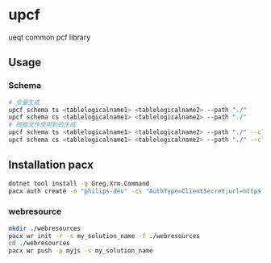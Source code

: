 # upcf
ueqt common pcf library

## Usage

### Schema

```zsh
# 全量生成
upcf schema ts <tablelogicalname1> <tablelogicalname2> --path "./"
upcf schema cs <tablelogicalname1> <tablelogicalname2> --path "./"
# 根据文件使用到的生成
upcf schema ts <tablelogicalname1> <tablelogicalname2> --path "./" --clean
upcf schema cs <tablelogicalname1> <tablelogicalname2> --path "./" --clean
```

## Installation pacx

```zsh
dotnet tool install -g Greg.Xrm.Command
pacx auth create -n "philips-dev" -cs "AuthType=ClientSecret;url=https://contosotest.crm.dynamics.com;ClientId={AppId};ClientSecret={ClientSecret}"
```

### webresource

```zsh
mkdir ./webresources
pacx wr init -r -s my_solution_name -f ./webresources
cd ./webresources
pacx wr push -p myjs -s my_solution_name  
```